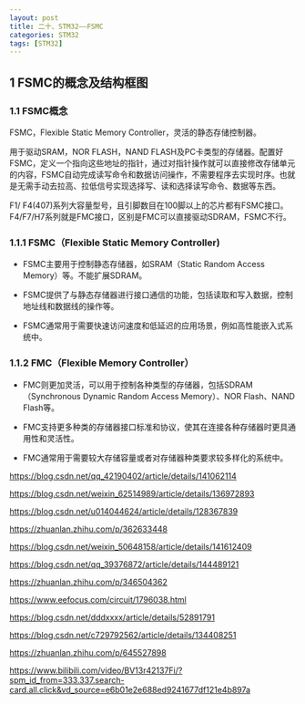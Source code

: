 ```yaml
---
layout: post
title: 二十、STM32——FSMC
categories: STM32
tags: [STM32]
---
```


## 1 FSMC的概念及结构框图

### 1.1 FSMC概念

FSMC，Flexible Static Memory Controller，灵活的静态存储控制器。

用于驱动SRAM，NOR FLASH，NAND FLASH及PC卡类型的存储器。配置好FSMC，定义一个指向这些地址的指针，通过对指针操作就可以直接修改存储单元的内容，FSMC自动完成读写命令和数据访问操作，不需要程序去实现时序。也就是无需手动去拉高、拉低信号实现选择写、读和选择读写命令、数据等东西。

F1/ F4(407)系列大容量型号，且引脚数目在100脚以上的芯片都有FSMC接口。F4/F7/H7系列就是FMC接口，区别是FMC可以直接驱动SDRAM，FSMC不行。

### 1.1.1 FSMC（Flexible Static Memory Controller)

- FSMC主要用于控制静态存储器，如SRAM（Static Random Access Memory）等。不能扩展SDRAM。

- FSMC提供了与静态存储器进行接口通信的功能，包括读取和写入数据，控制地址线和数据线的操作等。

- FSMC通常用于需要快速访问速度和低延迟的应用场景，例如高性能嵌入式系统中。

### 1.1.2 FMC（Flexible Memory Controller）

- FMC则更加灵活，可以用于控制各种类型的存储器，包括SDRAM（Synchronous Dynamic Random Access Memory）、NOR Flash、NAND Flash等。

- FMC支持更多种类的存储器接口标准和协议，使其在连接各种存储器时更具通用性和灵活性。

- FMC通常用于需要较大存储容量或者对存储器种类要求较多样化的系统中。


https://blog.csdn.net/qq_42190402/article/details/141062114

https://blog.csdn.net/weixin_62514989/article/details/136972893

https://blog.csdn.net/u014044624/article/details/128367839

https://zhuanlan.zhihu.com/p/362633448

https://blog.csdn.net/weixin_50648158/article/details/141612409

https://blog.csdn.net/qq_39376872/article/details/144489121

https://zhuanlan.zhihu.com/p/346504362

https://www.eefocus.com/circuit/1796038.html

https://blog.csdn.net/dddxxxx/article/details/52891791

https://blog.csdn.net/c729792562/article/details/134408251

https://zhuanlan.zhihu.com/p/645527898

https://www.bilibili.com/video/BV13r42137Fi/?spm_id_from=333.337.search-card.all.click&vd_source=e6b01e2e688ed9241677df121e4b897a